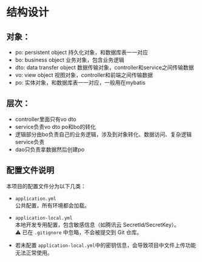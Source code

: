 # 结构设计

## 对象：
- po: persistent object 持久化对象，和数据库表一一对应
- bo: business object 业务对象，包含业务逻辑
- dto: data transfer object 数据传输对象，controller和service之间传输数据
- vo: view object 视图对象，controller和前端之间传输数据
- po: 实体对象，和数据库表一一对应，一般用在mybatis

## 层次：
- controller里面只有vo dto
- service负责vo dto po和bo的转化
- 逻辑部分由bo负责自己的业务逻辑，涉及到对象转化、数据访问、复杂逻辑service负责
- dao只负责拿数据然后创建po
## 配置文件说明

本项目的配置文件分为以下几类：

- `application.yml`  
  公共配置，所有环境都会加载。

- `application-local.yml`  
  本地开发专用配置，包含敏感信息（如腾讯云 SecretId/SecretKey）。  
  ⚠️ 已在 `.gitignore` 中忽略，不会被提交到 Git 仓库。
- 若未配置 `application-local.yml`中的密钥信息，会导致项目中文件上传功能无法正常使用。